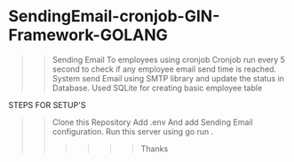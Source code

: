 # SendingEmail-cronjob-GIN-Framework-GOLANG
>> Sending Email To employees using cronjob
>> Cronjob run every 5 second to check if any employee email send time is reached.
>> System send Email using SMTP library and update the status in Database.
>> Used SQLite for creating basic employee table



STEPS FOR SETUP'S
>> Clone this Repository
>> Add .env And add Sending Email configuration.
>> Run this server using go run .
>>>>>> Thanks 
